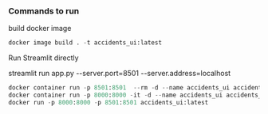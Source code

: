 ### Commands to run 

build docker image

```python
docker image build . -t accidents_ui:latest 
```
Run Streamlit directly 

streamlit run app.py --server.port=8501 --server.address=localhost

```python
docker container run -p 8501:8501  --rm -d --name accidents_ui accidents_ui:latest 
docker container run -p 8000:8000 -it -d --name accidents_ui accidents_ui:latest  bash
docker run -p 8000:8000 -p 8501:8501 accidents_ui:latest
```